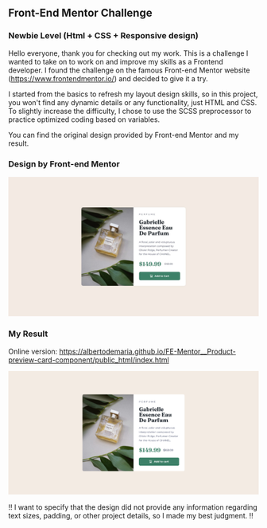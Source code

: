 ## Front-End Mentor Challenge
### Newbie Level (Html + CSS + Responsive design)

Hello everyone, thank you for checking out my work. This is a challenge I wanted to take on to work on and improve my skills as a Frontend developer. I found the challenge on the famous Front-end Mentor website (https://www.frontendmentor.io/) and decided to give it a try.

I started from the basics to refresh my layout design skills, so in this project, you won't find any dynamic details or any functionality, just HTML and CSS. To slightly increase the difficulty, I chose to use the SCSS preprocessor to practice optimized coding based on variables.

You can find the original design provided by Front-end Mentor and my result.

### Design by Front-end Mentor
![Design by Front-end Mentor.](/design/desktop-design.jpg)

### My Result
Online version: https://albertodemaria.github.io/FE-Mentor__Product-preview-card-component/public_html/index.html


![My result.](/design/result/Final.png)


!! I want to specify that the design did not provide any information regarding text sizes, padding, or other project details, so I made my best judgment. !!